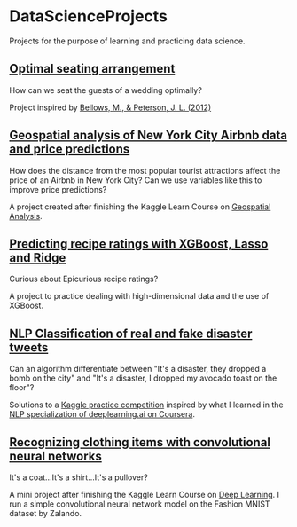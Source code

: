 # DataScienceProjects

Projects for the purpose of learning and practicing data science.

## [Optimal seating arrangement](https://github.com/MateVaradi/DataScienceProjects/tree/master/OptimalSeating)
How can we seat the guests of a wedding optimally?

Project inspired by [Bellows, M., & Peterson, J. L. (2012)](https://www.improbable.com/news/2012/Optimal-seating-chart.pdf)

## [Geospatial analysis of New York City Airbnb data and price predictions](https://github.com/MateVaradi/DataScienceProjects/tree/master/Geospatial-Analysis-NYC-Airbnb)
How does the distance from the most popular tourist attractions affect the price of an Airbnb in New York City? Can we use variables like this to improve price predictions?

A project created after finishing the Kaggle Learn Course on [Geospatial Analysis](https://www.kaggle.com/learn/geospatial-analysis).

## [Predicting recipe ratings with XGBoost, Lasso and Ridge](https://github.com/MateVaradi/DataScienceProjects/tree/master/Predicting-Recipe-Ratings)
Curious about Epicurious recipe ratings? 

A project to practice dealing with high-dimensional data and the use of XGBoost.

## [NLP Classification of real and fake disaster tweets](https://github.com/MateVaradi/DataScienceProjects/tree/master/RealOrNot?)
Can an algorithm differentiate between "It's a disaster, they dropped a bomb on the city" and "It's a disaster, I dropped my avocado toast on the floor"?

Solutions to a [Kaggle practice competition](https://www.kaggle.com/c/nlp-getting-started/overview) inspired by what I learned in the [NLP specialization of deeplearning.ai on Coursera](https://www.coursera.org/specializations/natural-language-processing). 


## [Recognizing clothing items with convolutional neural networks](https://github.com/MateVaradi/DataScienceProjects/tree/master/Fashion-MNIST)
It's a coat...It's a shirt...It's a pullover?

A mini project after finishing the Kaggle Learn Course on [Deep Learning](https://www.kaggle.com/learn/intro-to-deep-learning). I run a simple convolutional neural network model on the Fashion MNIST dataset by Zalando.
